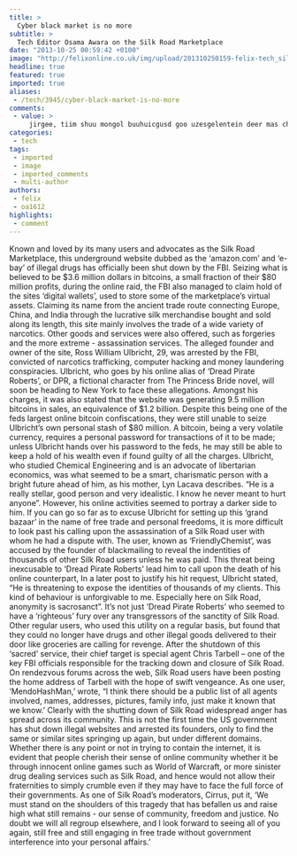 ```yaml
---
title: >
  Cyber black market is no more
subtitle: >
  Tech Editor Osama Awara on the Silk Road Marketplace
date: "2013-10-25 00:59:42 +0100"
image: "http://felixonline.co.uk/img/upload/201310250159-felix-tech_silk-road.png"
headline: true
featured: true
imported: true
aliases:
 - /tech/3945/cyber-black-market-is-no-more
comments:
 - value: >
     jirgee, tiim shuu mongol buuhuicgusd goo uzesgelentein deer mas chadwarlag bolj bnbatjargal, bayrlalaa. amjilt blogoo suuliin ued shinechilj chadahgui bgaadaa hultsel uchii,Visionary, sn uu. tiimee shan ch busgui. awyastai, uhaantai, chadwartai, zorilgotoi sn busgui bn lee,//Lets wait till this thing settles down.//No <a href="http://mlmwzdqnanq.com">probelm</a> Surveysan. I made my point. You and Usha are of course right. Already I have rejected many further comments in this connection.What provoked me was the way this Osai Chella went about dictating to me. He wrote a blog post on me referring to me by name and when I gave a decet comment, he not only rejected it but also referred to it in a hectoring (எகத த ளம க) manner in his further comments in that blog post. He tried to order me about and this I cannot tolerate. Again his latest blog post about me is full of contempt for me. Let me hasten to add that the feeling of contempt is mutual.When I was fighting a lone battle against this Moorthi,
categories:
 - tech
tags:
 - imported
 - image
 - imported_comments
 - multi-author
authors:
 - felix
 - oa1612
highlights:
 - comment
---
```


Known and loved by its many users and advocates as the Silk Road Marketplace, this underground website dubbed as the ‘amazon.com’ and ‘e-bay’ of illegal drugs has officially been shut down by the FBI. Seizing what is believed to be $3.6 million dollars in bitcoins, a small fraction of their $80 million profits, during the online raid, the FBI also managed to claim hold of the sites ‘digital wallets’, used to store some of the marketplace’s virtual assets.
 Claiming its name from the ancient trade route connecting Europe, China, and India through the lucrative silk merchandise bought and sold along its length, this site mainly involves the trade of a wide variety of narcotics. Other goods and services were also offered, such as forgeries and the more extreme - assassination services.
 The alleged founder and owner of the site, Ross William Ulbricht, 29, was arrested by the FBI, convicted of narcotics trafficking, computer hacking and money laundering conspiracies.
 Ulbricht, who goes by his online alias of ‘Dread Pirate Roberts’, or DPR, a fictional character from The Princess Bride novel, will soon be heading to New York to face these allegations.
 Amongst his charges, it was also stated that the website was generating 9.5 million bitcoins in sales, an equivalence of $1.2 billion. Despite this being one of the feds largest online bitcoin confiscations, they were still unable to seize Ulbricht’s own personal stash of $80 million.
 A bitcoin, being a very volatile currency, requires a personal password for transactions of it to be made; unless Ulbricht hands over his password to the feds, he may still be able to keep a hold of his wealth even if found guilty of all the charges.
 Ulbricht, who studied Chemical Engineering and is an advocate of libertarian economics, was what seemed to be a smart, charismatic person with a bright future ahead of him, as his mother, Lyn Lacava describes. “He is a really stellar, good person and very idealistic. I know he never meant to hurt anyone”.
 However, his online activities seemed to portray a darker side to him. If you can go so far as to excuse Ulbricht for setting up this ‘grand bazaar’ in the name of free trade and personal freedoms, it is more difficult to look past his calling upon the assassination of a Silk Road user with whom he had a dispute with. The user, known as ‘FriendlyChemist’, was accused by the founder of blackmailing to reveal the indentities of thousands of other Silk Road users unless he was paid. This threat being inexcusable to ‘Dread Pirate Roberts’ lead him to call upon the death of his online counterpart,
 In a later post to justify his hit request, Ulbricht stated, “He is threatening to expose the identities of thousands of my clients. This kind of behaviour is unforgivable to me. Especially here on Silk Road, anonymity is sacrosanct”.
 It’s not just ‘Dread Pirate Roberts’ who seemed to have a ‘righteous’ fury over any transgressors of the sanctity of Silk Road. Other regular users, who used this utility on a regular basis, but found that they could no longer have drugs and other illegal goods delivered to their door like groceries are calling for revenge.
 After the shutdown of this ‘sacred’ service, their chief target is special agent Chris Tarbell – one of the key FBI officials responsible for the tracking down and closure of Silk Road.
 On rendezvous forums across the web, Silk Road users have been posting the home address of Tarbell with the hope of swift vengeance. As one user, ‘MendoHashMan,’ wrote, “I think there should be a public list of all agents involved, names, addresses, pictures, family info, just make it known that we know.’
 Clearly with the shutting down of Silk Road widespread anger has spread across its community. This is not the first time the US government has shut down illegal websites and arrested its founders, only to find the same or similar sites springing up again, but under different domains.
 Whether there is any point or not in trying to contain the internet, it is evident that people cherish their sense of online community whether it be through innocent online games such as World of Warcraft, or more sinister drug dealing services such as Silk Road, and hence would not allow their fraternities to simply crumble even if they may have to face the full force of their governments. As one of Silk Road’s moderators, Cirrus, put it, ‘We must stand on the shoulders of this tragedy that has befallen us and raise high what still remains - our sense of community, freedom and justice. No doubt we will all regroup elsewhere, and I look forward to seeing all of you again, still free and still engaging in free trade without government interference into your personal affairs.’
